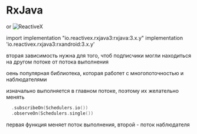 # RxJava
or
![ReactiveX](https://github.com/ReactiveX/RxJava)

import 
implementation "io.reactivex.rxjava3:rxjava:3.x.y"
implementation 'io.reactivex.rxjava3:rxandroid:3.x.y'

вторая зависимость нужна для того, чтоб подписчики могли находиться на другом потоке от потока выполнения

оень популярная библиотека, которая
работет с многопоточностью и наблюдателями

изначально выполняется в главном потоке, поэтому их желательно менять
```kotlin
  .subscribeOn(Schedulers.io())
  .observeOn(Schedulers.single())
```
первая функция меняет поток выполнения, второй - поток наблюдателя


